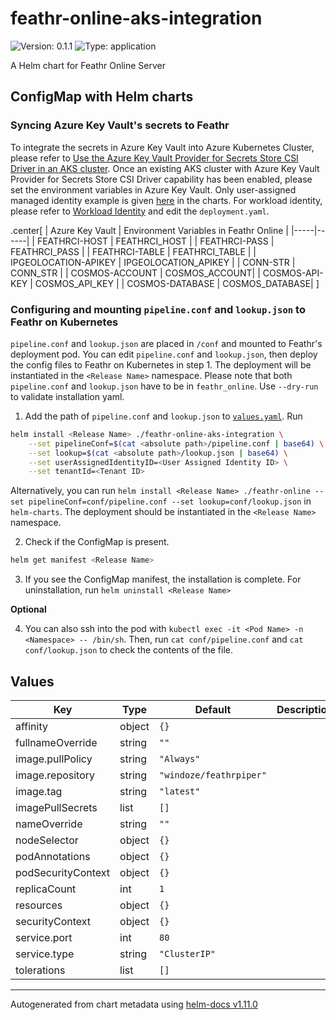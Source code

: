 # feathr-online-aks-integration

![Version: 0.1.1](https://img.shields.io/badge/Version-0.1.1-informational?style=flat-square) ![Type: application](https://img.shields.io/badge/Type-application-informational?style=flat-square)

A Helm chart for Feathr Online Server

## ConfigMap with Helm charts

### Syncing Azure Key Vault's secrets to Feathr

To integrate the secrets in Azure Key Vault into Azure Kubernetes Cluster, please refer to [Use the Azure Key Vault Provider for Secrets Store CSI Driver in an AKS cluster](https://learn.microsoft.com/en-us/azure/aks/csi-secrets-store-driver). Once an existing AKS cluster with Azure Key Vault Provider for Secrets Store CSI Driver capability has been enabled, please set the environment variables in Azure Key Vault. Only user-assigned managed identity example is given [here](https://learn.microsoft.com/en-us/azure/aks/csi-secrets-store-identity-access#access-with-a-user-assigned-managed-identity) in the charts. For workload identity, please refer to [Workload Identity](https://learn.microsoft.com/en-us/azure/aks/csi-secrets-store-identity-access#access-with-an-azure-ad-workload-identity-preview) and edit the `deployment.yaml`.

.center[ 
| Azure Key Vault | Environment Variables in Feathr Online |
|-----|------|
| FEATHRCI-HOST | FEATHRCI_HOST |
| FEATHRCI-PASS | FEATHRCI_PASS |
| FEATHRCI-TABLE | FEATHRCI_TABLE |
| IPGEOLOCATION-APIKEY | IPGEOLOCATION_APIKEY |
| CONN-STR | CONN_STR |
| COSMOS-ACCOUNT | COSMOS_ACCOUNT|
| COSMOS-API-KEY | COSMOS_API_KEY |
| COSMOS-DATABASE | COSMOS_DATABASE|
]

### Configuring and mounting `pipeline.conf` and `lookup.json` to Feathr on Kubernetes

`pipeline.conf` and `lookup.json` are placed in `/conf` and mounted to Feathr's deployment pod.
You can edit `pipeline.conf` and `lookup.json`, then deploy the config files to Feathr on Kubernetes in step 1. The deployment will be instantiated in the `<Release Name>` namespace. Please note that both `pipeline.conf` and `lookup.json` have to be in `feathr_online`.  Use `--dry-run` to validate installation yaml. 

1. Add the path of `pipeline.conf` and `lookup.json` to [`values.yaml`](/feathr-online/values.yaml). Run 
```sh
helm install <Release Name> ./feathr-online-aks-integration \
    --set pipelineConf=$(cat <absolute path>/pipeline.conf | base64) \
    --set lookup=$(cat <absolute path>/lookup.json | base64) \
    --set userAssignedIdentityID=<User Assigned Identity ID> \
    --set tenantId=<Tenant ID>
```

Alternatively, you can run `helm install <Release Name> ./feathr-online --set pipelineConf=conf/pipeline.conf --set lookup=conf/lookup.json` in `helm-charts`. The deployment should be instantiated in the `<Release Name>` namespace.

2. Check if the ConfigMap is present.
```sh
helm get manifest <Release Name>
```

3. If you see the ConfigMap manifest, the installation is complete. For uninstallation,
run `helm uninstall <Release Name>`

**Optional**

4. You can also ssh into the pod with `kubectl exec -it <Pod Name> -n <Namespace> -- /bin/sh`. Then, run `cat conf/pipeline.conf` and `cat conf/lookup.json` to check the contents of the file.

## Values

| Key | Type | Default | Description |
|-----|------|---------|-------------|
| affinity | object | `{}` |  |
| fullnameOverride | string | `""` |  |
| image.pullPolicy | string | `"Always"` |  |
| image.repository | string | `"windoze/feathrpiper"` |  |
| image.tag | string | `"latest"` |  |
| imagePullSecrets | list | `[]` |  |
| nameOverride | string | `""` |  |
| nodeSelector | object | `{}` |  |
| podAnnotations | object | `{}` |  |
| podSecurityContext | object | `{}` |  |
| replicaCount | int | `1` |  |
| resources | object | `{}` |  |
| securityContext | object | `{}` |  |
| service.port | int | `80` |  |
| service.type | string | `"ClusterIP"` |  |
| tolerations | list | `[]` |  |
----------------------------------------------
Autogenerated from chart metadata using [helm-docs v1.11.0](https://github.com/norwoodj/helm-docs/releases/v1.11.0)
